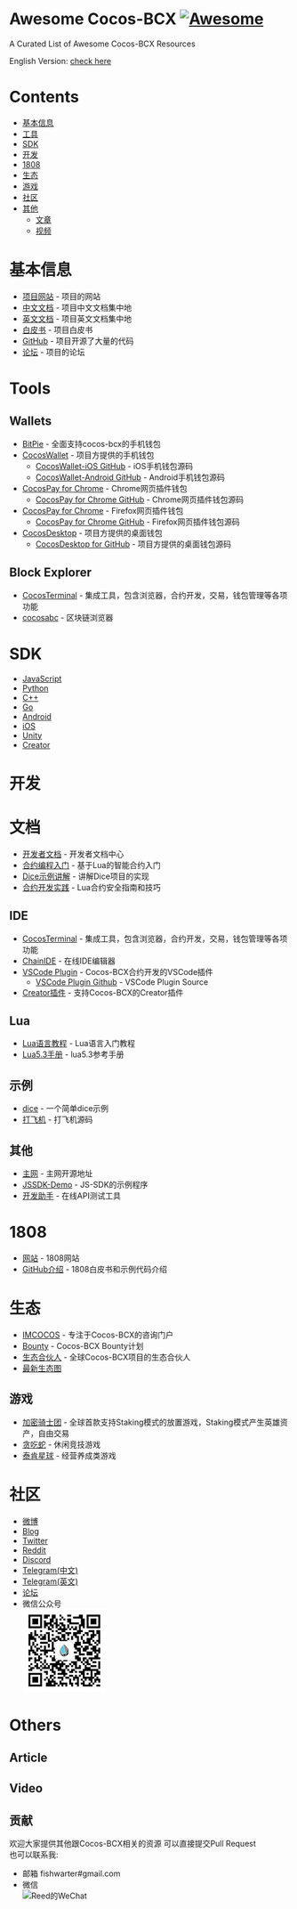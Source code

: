 # Awesome Cocos-BCX [![Awesome](https://cdn.rawgit.com/sindresorhus/awesome/d7305f38d29fed78fa85652e3a63e154dd8e8829/media/badge.svg)](https://github.com/sindresorhus/awesome)<!-- omit in toc --> 
A Curated List of Awesome Cocos-BCX Resources

English Version: [check here](/README-EN.md)

# Contents <!-- omit in toc --> 
- [基本信息](#基本信息)
- [工具](#工具)
- [SDK](#SDK)
- [开发](#开发)
- [1808](#1808)
- [生态](#生态)
- [游戏](#游戏)
- [社区](#社区)
- [其他](#其他)
  - [文章](#article)
  - [视频](#video)


# 基本信息
* [项目网站](https://www.cocosbcx.io/) - 项目的网站
* [中文文档](https://cn-dev.cocosbcx.io/) - 项目中文文档集中地
* [英文文档](https://dev.cocosbcx.io/) - 项目英文文档集中地
* [白皮书](https://www.cocosbcx.io/static/Whitepaper_zh.pdf) - 项目白皮书
* [GitHub](https://github.com/cocos-bcx) - 项目开源了大量的代码
* [论坛](https://forum.cocosbcx.io/) - 项目的论坛

# Tools
## Wallets
* [BitPie](https://bitpie.com/) - 全面支持cocos-bcx的手机钱包
* [CocosWallet](https://www.cocosbcx.io/product) - 项目方提供的手机钱包
    * [CocosWallet-iOS GitHub](https://github.com/Cocos-BCX/iOSWallet) - iOS手机钱包源码
    * [CocosWallet-Android GitHub](https://github.com/Cocos-BCX/AndroidWallet) - Android手机钱包源码
* [CocosPay for Chrome](https://chrome.google.com/webstore/detail/cocospay/ffbhaeoepdfapfjhcihbbhlaigejfack) - Chrome网页插件钱包
    * [CocosPay for Chrome GitHub](https://github.com/Cocos-BCX/CocosPay) - Chrome网页插件钱包源码
* [CocosPay for Chrome](https://addons.mozilla.org/zh-CN/firefox/addon/cocospay/?src=search) - Firefox网页插件钱包
    * [CocosPay for Chrome GitHub](https://github.com/Cocos-BCX/CocosPay-firefox) - Firefox网页插件钱包源码
* [CocosDesktop](https://www.cocosbcx.io/product) - 项目方提供的桌面钱包
    * [CocosDesktop for  GitHub](https://github.com/Cocos-BCX/CocosPayDesktop) - 项目方提供的桌面钱包源码

  
## Block Explorer
* [CocosTerminal](http://cocos-terminal.com/) - 集成工具，包含浏览器，合约开发，交易，钱包管理等各项功能
* [cocosabc](https://www.cocosabc.com/) - 区块链浏览器

  
# SDK
* [JavaScript](https://github.com/Cocos-BCX/JSSDK)
* [Python](https://github.com/Cocos-BCX/Python-Middleware)
* [C++](https://github.com/Cocos-BCX/bcxLibrary-Cpp)
* [Go](https://github.com/Cocos-BCX/Go-SDK)
* [Android](https://github.com/Cocos-BCX/AndroidSDK)
* [iOS](https://github.com/Cocos-BCX/iOSSDK)
* [Unity](https://github.com/Cocos-BCX/UnitySDK)
* [Creator](https://github.com/Cocos-BCX/bcx-sdk-creator)

# 开发
# 文档
* [开发者文档](https://cn-dev.cocosbcx.io/) - 开发者文档中心
* [合约编程入门](https://cn-dev.cocosbcx.io/docs/hello_world) - 基于Lua的智能合约入门
* [Dice示例讲解](https://cn-dev.cocosbcx.io/docs/81-%E6%8A%BD%E5%A5%96%E7%A4%BA%E4%BE%8B) - 讲解Dice项目的实现
* [合约开发实践](https://github.com/Cocos-BCX/smart-contract-practice) - Lua合约安全指南和技巧

## IDE
* [CocosTerminal](http://cocos-terminal.com/) - 集成工具，包含浏览器，合约开发，交易，钱包管理等各项功能
* [ChainIDE](https://cocosbcxide.com/) - 在线IDE编辑器
* [VSCode Plugin](https://marketplace.visualstudio.com/items?itemName=Cocos-BCX.vscode-cocosbcx) - Cocos-BCX合约开发的VSCode插件
    * [VSCode Plugin Github](https://github.com/Cocos-BCX/vscode-cocos-bcx) - VSCode Plugin Source
* [Creator插件](https://github.com/Cocos-BCX/bcx-sdk-creator) - 支持Cocos-BCX的Creator插件


## Lua
* [Lua语言教程](https://www.runoob.com/lua/lua-tutorial.html) - Lua语言入门教程
* [Lua5.3手册]( https://www.lua.org/manual/5.3/) - lua5.3参考手册



## 示例
* [dice](https://github.com/Cocos-BCX/cocos-dice-sample) - 一个简单dice示例
* [打飞机](https://github.com/Cocos-BCX/cocos-shooting-game) - 打飞机源码

## 其他
* [主网](https://github.com/Cocos-BCX/cocos-mainnet) - 主网开源地址
* [JSSDK-Demo](https://github.com/Cocos-BCX/JSSDK-Demo) - JS-SDK的示例程序
* [开发助手](http://cocos-terminal.com/#/sdk-debug) - 在线API测试工具

# 1808
* [网站](http://cocos1808.org/) - 1808网站
* [GitHub介绍](https://github.com/Cocos-BCX/1808) - 1808白皮书和示例代码介绍
  
# 生态
* [IMCOCOS](https://imcocos.com/) - 专注于Cocos-BCX的咨询门户
* [Bounty](https://bounty.cocosbcx.io/) - Cocos-BCX Bounty计划
* [生态合伙人](https://www.cocosbcx.io/buildersandangels) - 全球Cocos-BCX项目的生态合伙人
* [最新生态图]()

## 游戏
* [加密骑士团](http://ckt.cocosbcx.net/) - 全球首款支持Staking模式的放置游戏，Staking模式产生英雄资产，自由交易
* [贪吃蛇](https://snake-cocosbcx.cocosbcx.net/) - 休闲竞技游戏
* [泰肯星球](http://game2.tokenplanet.net/tokenplanet.html) - 经营养成类游戏

# 社区
* [微博](https://weibo.com/u/2183715773?topnav=1&wvr=6&topsug=1)
* [Blog](https://medium.com/cocosbcx)
* [Twitter](https://twitter.com/cocosbcx)
* [Reddit](https://www.reddit.com/r/cocosbcx/)
* [Discord](https://discord.gg/jdJMNtC)
* [Telegram(中文)](https://t.me/CocosBCX)
* [Telegram(英文)](https://t.me/cocosblockchainexpedition)
* [论坛](https://forum.cocosbcx.io/)
* 微信公众号  
![公众号](https://github.com/ConsensusDev/Awesome-Cocos-BCX/blob/master/files/OfficialAccountsQR.jpg)

# Others
## Article
## Video

## 贡献<!-- omit in toc --> 
欢迎大家提供其他跟Cocos-BCX相关的资源
可以直接提交Pull Request  
也可以联系我:
* 邮箱 fishwarter#gmail.com
* 微信  
![Reed的WeChat](https://github.com/ConsensusDev/awsome-FISCO-BCOS/blob/master/files/reed.jpg)
